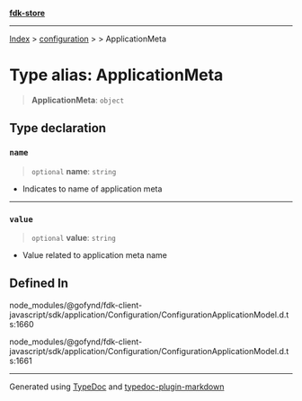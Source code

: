 [**fdk-store**](../../../README.md)
***

[Index](../../../API.md) > [configuration](../../README.md) > [<internal>](../README.md) > ApplicationMeta

# Type alias: ApplicationMeta

> **ApplicationMeta**: `object`

## Type declaration

### `name`

> `optional` **name**: `string`

- Indicates to name of application meta

***

### `value`

> `optional` **value**: `string`

- Value related to application meta name

## Defined In

node\_modules/@gofynd/fdk-client-javascript/sdk/application/Configuration/ConfigurationApplicationModel.d.ts:1660

node\_modules/@gofynd/fdk-client-javascript/sdk/application/Configuration/ConfigurationApplicationModel.d.ts:1661

***
Generated using [TypeDoc](https://typedoc.org/) and [typedoc-plugin-markdown](https://www.npmjs.com/package/typedoc-plugin-markdown)
